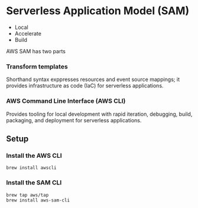 # Serverless Application Model (SAM)

- Local
- Accelerate
- Build

AWS SAM has two parts

### Transform templates

Shorthand syntax exppresses resources and event source mappings;
it provides infrastructure as code (IaC) for serverless applications.

### AWS Command Line Interface (AWS CLI)

Provides tooling for local development with rapid iteration, debugging,
build, packaging, and deployment for serverless applications.


## Setup

### Install the AWS CLI

```shell
brew install awscli
```

### Install the SAM CLI

```shell
brew tap aws/tap
brew install aws-sam-cli
```
